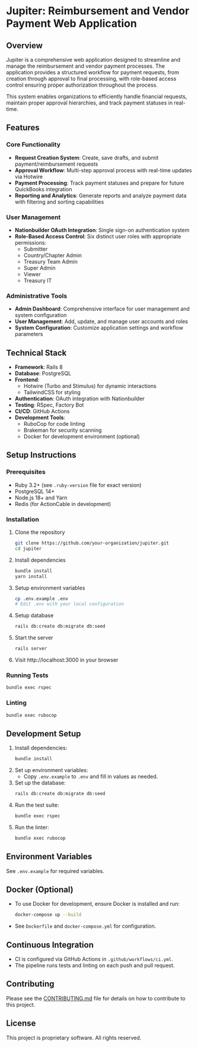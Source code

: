 # Jupiter: Reimbursement and Vendor Payment Web Application

## Overview

Jupiter is a comprehensive web application designed to streamline and manage the reimbursement and vendor payment processes. The application provides a structured workflow for payment requests, from creation through approval to final processing, with role-based access control ensuring proper authorization throughout the process.

This system enables organizations to efficiently handle financial requests, maintain proper approval hierarchies, and track payment statuses in real-time.

## Features

### Core Functionality
- **Request Creation System**: Create, save drafts, and submit payment/reimbursement requests
- **Approval Workflow**: Multi-step approval process with real-time updates via Hotwire
- **Payment Processing**: Track payment statuses and prepare for future QuickBooks integration
- **Reporting and Analytics**: Generate reports and analyze payment data with filtering and sorting capabilities

### User Management
- **Nationbuilder OAuth Integration**: Single sign-on authentication system
- **Role-Based Access Control**: Six distinct user roles with appropriate permissions:
  - Submitter
  - Country/Chapter Admin
  - Treasury Team Admin
  - Super Admin
  - Viewer
  - Treasury IT

### Administrative Tools
- **Admin Dashboard**: Comprehensive interface for user management and system configuration
- **User Management**: Add, update, and manage user accounts and roles
- **System Configuration**: Customize application settings and workflow parameters

## Technical Stack

- **Framework**: Rails 8
- **Database**: PostgreSQL
- **Frontend**: 
  - Hotwire (Turbo and Stimulus) for dynamic interactions
  - TailwindCSS for styling
- **Authentication**: OAuth integration with Nationbuilder
- **Testing**: RSpec, Factory Bot
- **CI/CD**: GitHub Actions
- **Development Tools**: 
  - RuboCop for code linting
  - Brakeman for security scanning
  - Docker for development environment (optional)

## Setup Instructions

### Prerequisites
- Ruby 3.2+ (see `.ruby-version` file for exact version)
- PostgreSQL 14+
- Node.js 18+ and Yarn
- Redis (for ActionCable in development)

### Installation

1. Clone the repository
   ```bash
   git clone https://github.com/your-organization/jupiter.git
   cd jupiter
   ```

2. Install dependencies
   ```bash
   bundle install
   yarn install
   ```

3. Setup environment variables
   ```bash
   cp .env.example .env
   # Edit .env with your local configuration
   ```

4. Setup database
   ```bash
   rails db:create db:migrate db:seed
   ```

5. Start the server
   ```bash
   rails server
   ```

6. Visit http://localhost:3000 in your browser

### Running Tests

```bash
bundle exec rspec
```

### Linting

```bash
bundle exec rubocop
```

## Development Setup

1. Install dependencies:
   ```sh
   bundle install
   ```
2. Set up environment variables:
   - Copy `.env.example` to `.env` and fill in values as needed.
3. Set up the database:
   ```sh
   rails db:create db:migrate db:seed
   ```
4. Run the test suite:
   ```sh
   bundle exec rspec
   ```
5. Run the linter:
   ```sh
   bundle exec rubocop
   ```

## Environment Variables

See `.env.example` for required variables.

## Docker (Optional)

- To use Docker for development, ensure Docker is installed and run:
  ```sh
  docker-compose up --build
  ```
- See `Dockerfile` and `docker-compose.yml` for configuration.

## Continuous Integration

- CI is configured via GitHub Actions in `.github/workflows/ci.yml`.
- The pipeline runs tests and linting on each push and pull request.

## Contributing

Please see the [CONTRIBUTING.md](CONTRIBUTING.md) file for details on how to contribute to this project.

## License

This project is proprietary software. All rights reserved.
